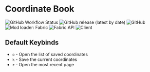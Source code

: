 # Coordinate Book
![GitHub Workflow Status](https://img.shields.io/github/workflow/status/BlueZeeKing/coordinate-book/build)
![GitHub release (latest by date)](https://img.shields.io/github/v/release/BlueZeeKing/coordinate-book)
![GitHub](https://img.shields.io/github/license/BlueZeeKing/coordinate-book)
![Mod loader: Fabric](https://img.shields.io/badge/mod%20loader-fabric-d64541?style=flat-square)
![Fabric API](https://img.shields.io/badge/Fabric_API-required-informational)
![Client](https://img.shields.io/badge/environment-client-1976d2)
## Default Keybinds
 - `o` - Open the list of saved coordinates
 - `k` - Save the current coordinates
 - `r` - Open the most recent page